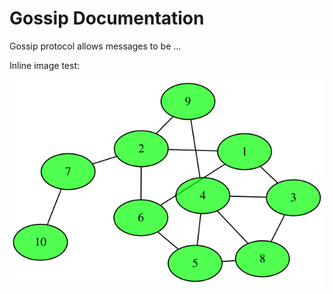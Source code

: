 # Gossip Documentation

Gossip protocol allows messages to be ...

Inline image test:

![10-node network](10nodes2.svg "10-node network")